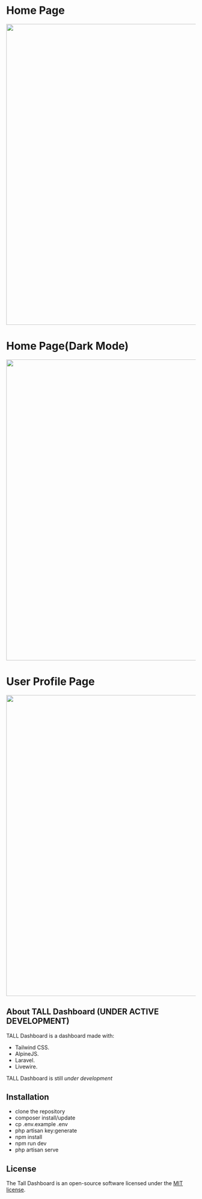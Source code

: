 # Home Page
<p align="center"><img src="https://github.com/sammymwangangi/TALL-Dashboard/blob/master/public/images/new.png" width="800"></p>

# Home Page(Dark Mode)
<p align="center"><img src="https://github.com/sammymwangangi/TALL-Dashboard/blob/master/public/images/dark.png" width="800"></p>

# User Profile Page
<p align="center"><img src="https://github.com/sammymwangangi/TALL-Dashboard/blob/master/public/images/profile.png" width="800"></p>

## About TALL Dashboard (UNDER ACTIVE DEVELOPMENT)

TALL Dashboard is a dashboard made with:

- Tailwind CSS.
- AlpineJS.
- Laravel.
- Livewire.

TALL Dashboard is still *under development*

## Installation
- clone the repository
- composer install/update
- cp .env.example .env
- php artisan key:generate
- npm install
- npm run dev
- php artisan serve

## License
The Tall Dashboard is an open-source software licensed under the [MIT license](https://opensource.org/licenses/MIT).
